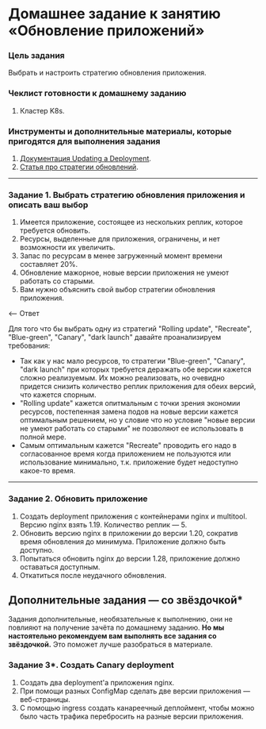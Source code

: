 # Домашнее задание к занятию «Обновление приложений»

### Цель задания

Выбрать и настроить стратегию обновления приложения.

### Чеклист готовности к домашнему заданию

1. Кластер K8s.

### Инструменты и дополнительные материалы, которые пригодятся для выполнения задания

1. [Документация Updating a Deployment](https://kubernetes.io/docs/concepts/workloads/controllers/deployment/#updating-a-deployment).
2. [Статья про стратегии обновлений](https://habr.com/ru/companies/flant/articles/471620/).

-----

### Задание 1. Выбрать стратегию обновления приложения и описать ваш выбор

1. Имеется приложение, состоящее из нескольких реплик, которое требуется обновить.
2. Ресурсы, выделенные для приложения, ограничены, и нет возможности их увеличить.
3. Запас по ресурсам в менее загруженный момент времени составляет 20%.
4. Обновление мажорное, новые версии приложения не умеют работать со старыми.
5. Вам нужно объяснить свой выбор стратегии обновления приложения.

<-- Ответ

Для того что бы выбрать одну из стратегий "Rolling update", "Recreate", "Blue-green", "Canary", "dark launch" давайте проанализируем требования: 
 - Так как у нас мало ресурсов, то стратегии "Blue-green", "Canary", "dark launch" при которых требуется деражать обе версии кажется сложно реализуемым. Их можно реализовать, но очевидно придется снизить количество реплик приложения для обеих версий, что кажется спорным.
 -  "Rolling update" кажется опитмальным с точки зрения экономии ресурсов, постепенная замена подов на новые версии кажется оптимальным решением, но у словие что но условие "новые версии не умеют работать со старыми" не позволяют ее использовать в полной мере.
 -  Самым оптимальным кажется "Recreate" проводить его надо в согласованное время когда приложением не пользуются или использование минимально, т.к. приложение будет недоступно какое-то время.

---

### Задание 2. Обновить приложение

1. Создать deployment приложения с контейнерами nginx и multitool. Версию nginx взять 1.19. Количество реплик — 5.
2. Обновить версию nginx в приложении до версии 1.20, сократив время обновления до минимума. Приложение должно быть доступно.
3. Попытаться обновить nginx до версии 1.28, приложение должно оставаться доступным.
4. Откатиться после неудачного обновления.

## Дополнительные задания — со звёздочкой*

Задания дополнительные, необязательные к выполнению, они не повлияют на получение зачёта по домашнему заданию. **Но мы настоятельно рекомендуем вам выполнять все задания со звёздочкой.** Это поможет лучше разобраться в материале.   

### Задание 3*. Создать Canary deployment

1. Создать два deployment'а приложения nginx.
2. При помощи разных ConfigMap сделать две версии приложения — веб-страницы.
3. С помощью ingress создать канареечный деплоймент, чтобы можно было часть трафика перебросить на разные версии приложения.
